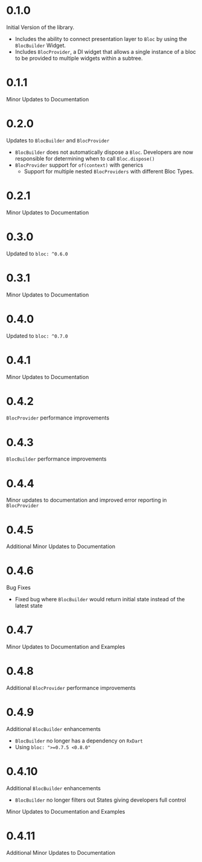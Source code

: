 # 0.1.0

Initial Version of the library.

- Includes the ability to connect presentation layer to `Bloc` by using the `BlocBuilder` Widget.
- Includes `BlocProvider`, a DI widget that allows a single instance of a bloc to be provided to multiple widgets within a subtree.

# 0.1.1

Minor Updates to Documentation

# 0.2.0

Updates to `BlocBuilder` and `BlocProvider`

- `BlocBuilder` does not automatically dispose a `Bloc`. Developers are now responsible for determining when to call `Bloc.dispose()`
- `BlocProvider` support for `of(context)` with generics
  - Support for multiple nested `BlocProviders` with different Bloc Types.

# 0.2.1

Minor Updates to Documentation

# 0.3.0

Updated to `bloc: ^0.6.0`

# 0.3.1

Minor Updates to Documentation

# 0.4.0

Updated to `bloc: ^0.7.0`

# 0.4.1

Minor Updates to Documentation

# 0.4.2

`BlocProvider` performance improvements

# 0.4.3

`BlocBuilder` performance improvements

# 0.4.4

Minor updates to documentation and improved error reporting in `BlocProvider`

# 0.4.5

Additional Minor Updates to Documentation

# 0.4.6

Bug Fixes

- Fixed bug where `BlocBuilder` would return initial state instead of the latest state

# 0.4.7

Minor Updates to Documentation and Examples

# 0.4.8

Additional `BlocProvider` performance improvements

# 0.4.9

Additional `BlocBuilder` enhancements

- `BlocBuilder` no longer has a dependency on `RxDart`
- Using `bloc: ">=0.7.5 <0.8.0"`

# 0.4.10

Additional `BlocBuilder` enhancements

- `BlocBuilder` no longer filters out States giving developers full control

Minor Updates to Documentation and Examples

# 0.4.11

Additional Minor Updates to Documentation
